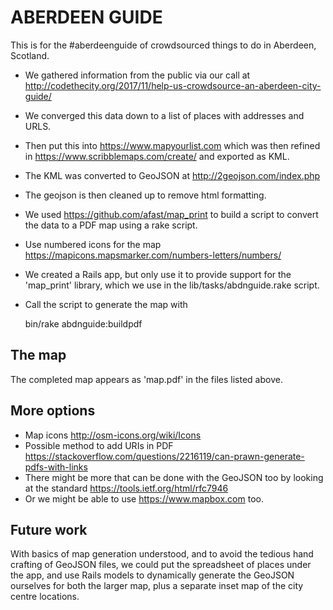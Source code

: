 # ABERDEEN GUIDE

This is for the #aberdeenguide of crowdsourced things to do in Aberdeen, Scotland.

* We gathered information from the public via our call at http://codethecity.org/2017/11/help-us-crowdsource-an-aberdeen-city-guide/
* We converged this data down to a list of places with addresses and URLS.
* Then put this into https://www.mapyourlist.com which was then refined in https://www.scribblemaps.com/create/ and exported as KML.
* The KML was converted to GeoJSON at http://2geojson.com/index.php
* The geojson is then cleaned up to remove html formatting.
* We used https://github.com/afast/map_print to build a script to convert the data to a PDF map using a rake script.
* Use numbered icons for the map https://mapicons.mapsmarker.com/numbers-letters/numbers/
* We created a Rails app, but only use it to provide support for the 'map_print' library, which we use in the lib/tasks/abdnguide.rake script.
* Call the script to generate the map with

    bin/rake abdnguide:buildpdf

## The map
The completed map appears as 'map.pdf' in the files listed above.

## More options
* Map icons http://osm-icons.org/wiki/Icons
* Possible method to add URIs in PDF https://stackoverflow.com/questions/2216119/can-prawn-generate-pdfs-with-links
* There might be more that can be done with the GeoJSON too by looking at the standard https://tools.ietf.org/html/rfc7946
* Or we might be able to use https://www.mapbox.com too.

## Future work
With basics of map generation understood, and to avoid the tedious hand crafting of GeoJSON files, we could put the spreadsheet of places under the app, and use Rails models to dynamically generate the GeoJSON ourselves for both the larger map, plus a separate inset map of the city centre locations.
